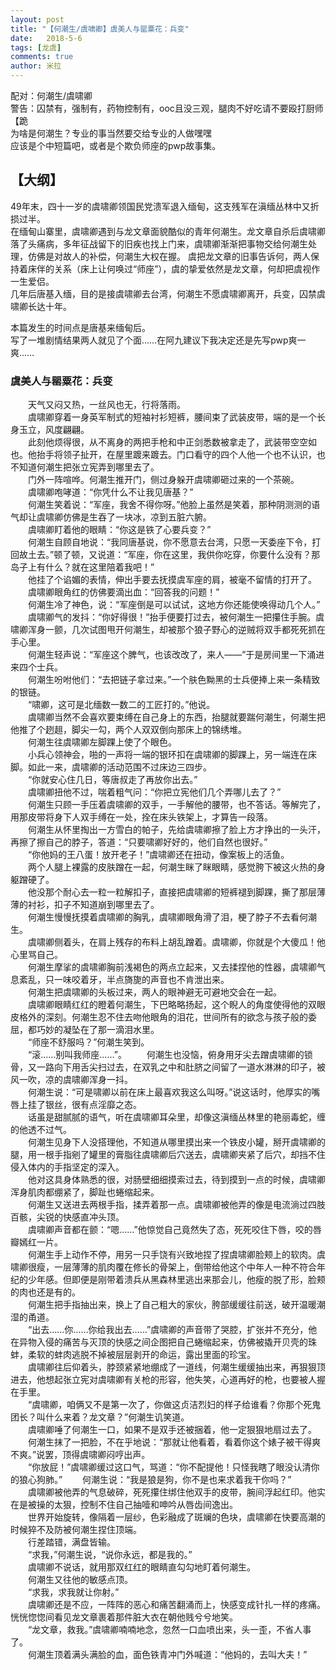```yaml
---
layout: post
title: "【何潮生/虞啸卿】虞美人与罂粟花：兵变"
date:   2018-5-6
tags: [龙虞]
comments: true
author: 米拉
---
```


配对：何潮生/虞啸卿  
警告：囚禁有，强制有，药物控制有，ooc且没三观，腿肉不好吃请不要殴打厨师【跪  
为啥是何潮生？专业的事当然要交给专业的人做嘿嘿  
应该是个中短篇吧，或者是个欺负师座的pwp故事集。  

## 【大纲】  
49年末，四十一岁的虞啸卿领国民党溃军退入缅甸，这支残军在滇缅丛林中又折损过半。  
在缅甸山寨里，虞啸卿遇到与龙文章面貌酷似的青年何潮生。龙文章自杀后虞啸卿落了头痛病，多年征战留下的旧疾也找上门来，虞啸卿渐渐把事物交给何潮生处理，仿佛是对故人的补偿，何潮生大权在握。
虞把龙文章的旧事告诉何，两人保持着床伴的关系（床上让何唤过“师座”），虞的挚爱依然是龙文章，何却把虞视作一生爱侣。  
几年后唐基入缅，目的是接虞啸卿去台湾，何潮生不愿虞啸卿离开，兵变，囚禁虞啸卿长达十年。  

本篇发生的时间点是唐基来缅甸后。  
写了一堆剧情结果两人就见了个面……在阿九建议下我决定还是先写pwp爽一爽……　　


### 虞美人与罂粟花：兵变　　

　　天气又闷又热，一丝风也无，行将落雨。  
　　虞啸卿穿着一身英军制式的短袖衬衫短裤，腰间束了武装皮带，端的是一个长身玉立，风度翩翩。  
　　此刻他烦得很，从不离身的两把手枪和中正剑悉数被拿走了，武装带空空如也。他抬手将领子扯开，在屋里踱来踱去。门口看守的四个人他一个也不认识，也不知道何潮生把张立宪弄到哪里去了。  
　　门外一阵喧哗。何潮生推开门，侧过身躲开虞啸卿砸过来的一个茶碗。  
　　虞啸卿咆哮道：“你凭什么不让我见唐基？”  
　　何潮生笑着说：“军座，我舍不得你呀。”他脸上虽然是笑着，那种阴测测的语气却让虞啸卿仿佛是生吞了一块冰，凉到五脏六腑。  
　　虞啸卿盯着他的眼睛：“你这是铁了心要兵变？”  
　　何潮生自顾自地说：“我同唐基说，你不愿意去台湾，只愿一天委座下令，打回故土去。”顿了顿，又说道：“军座，你在这里，我供你吃穿，你要什么没有？那岛子上有什么？就在这里陪着我吧！”  
　　他挂了个谄媚的表情，伸出手要去抚摸虞军座的肩，被毫不留情的打开了。  
　　虞啸卿眼角红的仿佛要滴出血：“回答我的问题！”  
　　何潮生冷了神色，说：“军座倒是可以试试，这地方你还能使唤得动几个人。”  
　　虞啸卿气的发抖：“你好得很！”抬手便要打过去，被何潮生一把攥住手腕。虞啸卿浑身一颤，几次试图甩开何潮生，却被那个狼子野心的逆贼将双手都死死抓在手心里。  
　　何潮生轻声说：“军座这个脾气，也该改改了，来人——”于是房间里一下涌进来四个士兵。  
　　何潮生吩咐他们：“去把链子拿过来。”一个肤色黝黑的士兵便捧上来一条精致的银链。  
　　“啸卿，这可是北缅数一数二的工匠打的。”他说。  
　　虞啸卿当然不会喜欢要束缚在自己身上的东西，抬腿就要踹何潮生，何潮生把他推了个趔趄，脚尖一勾，两个人双双倒向那床上的锦绣堆。  
　　何潮生往虞啸卿左脚踝上使了个眼色。  
　　小兵心领神会，啪的一声将一端的银环扣在虞啸卿的脚踝上，另一端连在床脚。如此一来，虞啸卿的活动范围不过床边三四步。  
　　“你就安心住几日，等唐叔走了再放你出去。”  
　　虞啸卿扭他不过，喘着粗气问：“你把立宪他们几个弄哪儿去了？”  
　　何潮生只顾一手压着虞啸卿的双手，一手解他的腰带，也不答话。等解完了，用那皮带将身下人双手缚在一处，拴在床头铁架上，才算告一段落。  
　　何潮生从怀里掏出一方雪白的帕子，先给虞啸卿擦了脸上方才挣出的一头汗，再擦了擦自己的脖子，答道：“只要啸卿好好的，他们自然也很好。”  
　　“你他妈的王八蛋！放开老子！”虞啸卿还在扭动，像案板上的活鱼。  
　　两个人腿上裸露的皮肤蹭在一起，何潮生眯了眯眼睛，感觉胯下被这火热的身躯蹭硬了。  
　　他没那个耐心去一粒一粒解扣子，直接把虞啸卿的短裤褪到脚踝，撕了那层薄薄的衬衫，扣子不知道崩到哪里去了。  
　　何潮生慢慢抚摸着虞啸卿的胸乳，虞啸卿眼角滑了泪，梗了脖子不去看何潮生。  
　　虞啸卿侧着头，在肩上残存的布料上胡乱蹭着。虞啸卿，你就是个大傻瓜！他心里骂自己。  
　　何潮生摩挲的虞啸卿胸前浅褐色的两点立起来，又去揉捏他的性器，虞啸卿气息紊乱，只一味咬着牙，半点旖旎的声音也不肯泄出来。  
　　何潮生把虞啸卿的头板过来，两人的眼神避无可避地交会在一起。  
　　虞啸卿眼睛红红的瞪着何潮生，下巴略略扬起，这个睨人的角度使得他的双眼皮格外的深刻。何潮生忍不住去吻他眼角的泪花，世间所有的欲念与孩子般的委屈，都巧妙的凝坠在了那一滴泪水里。  
　　“师座不舒服吗？”何潮生笑到。  
　　“滚……别叫我师座……”。
　　何潮生也没恼，俯身用牙尖去蹭虞啸卿的锁骨，又一路向下用舌尖扫过去，在双乳之中和肚脐之间留了一道水淋淋的印子，被风一吹，凉的虞啸卿浑身一抖。  
　　何潮生说：“可是啸卿以前在床上最喜欢我这么叫呀。”说这话时，他厚实的嘴唇上挂了银丝，很有点淫靡之态。  
　　话虽是甜腻腻的语气，听在虞啸卿耳朵里，却像这滇缅丛林里的艳丽毒蛇，缠的他透不过气。  
　　何潮生见身下人没搭理他，不知道从哪里摸出来一个铁皮小罐，掰开虞啸卿的腿，用一根手指剜了罐里的膏脂往虞啸卿后穴送去，虞啸卿夹紧了后穴，却挡不住侵入体内的手指坚定的深入。  
　　他对这具身体熟悉的很，对肠壁细细摸索过去，待到摸到一点的时候，虞啸卿浑身肌肉都绷紧了，脚趾也蜷缩起来。  
　　何潮生又送进去两根手指，揉弄着那一点。虞啸卿被他弄的像是电流淌过四肢百骸，尖锐的快感直冲头顶。  
　　虞啸卿声音都在颤：“嗯……”他惊觉自己竟然失了态，死死咬住下唇，咬的唇瓣嫣红一片。  
　　何潮生手上动作不停，用另一只手饶有兴致地捏了捏虞啸卿脸颊上的软肉。虞啸卿很瘦，一层薄薄的肌肉覆在修长的骨架上，倒带给他这个中年人一种不符合年纪的少年感。但即便是刚带着溃兵从黑森林里逃出来那会儿，他瘦的脱了形，脸颊的肉也还是有的。    
　　何潮生把手指抽出来，换上了自己粗大的家伙，胯部缓缓往前送，破开温暖潮湿的甬道。  
　　“出去……你……你给我出去……”虞啸卿的声音带了哭腔，扩张并不充分，他在异物入侵的痛苦与灭顶的快感之间企图把自己蜷缩起来，仿佛被撬开贝壳的珠蚌，柔软的蚌肉逃脱不掉被层层剥开的命运，露出里面的珍宝。  
　　虞啸卿往后仰着头，脖颈紧紧地绷成了一道线，何潮生缓缓抽出来，再狠狠顶进去，他想起张立宪对虞啸卿有关枪的形容，他失笑，心道再好的枪，也要被人握在手里。  
　　“虞啸卿，咱俩又不是第一次了，你做这贞洁烈妇的样子给谁看？你那个死鬼团长？叫什么来着？龙文章？”何潮生讥笑道。  
　　虞啸卿唾了何潮生一口，如果不是双手还被捆着，他一定狠狠地扇过去了。  
　　何潮生抹了一把脸，不在乎地说：“那就让他看着，看着你这个婊子被干得爽不爽。”说罢，顶得虞啸卿闷哼出声。  
　　“你放屁！”虞啸卿缓过这口气，骂道：“你不配提他！只怪我瞎了眼没认清你的狼心狗肺。” 
　　何潮生说：“我是狼是狗，你不是也来求着我干你吗？”  
　　虞啸卿被他弄的气息破碎，死死攥住绑住他双手的皮带，腕间浮起红印。他实在是被操的太狠，控制不住自己抽噎和呻吟从唇齿间逸出。  
　　世界开始旋转，像隔着一层纱，色彩融成了斑斓的色块，虞啸卿在快要高潮的时候猝不及防被何潮生捏住顶端。  
　　行差踏错，满盘皆输。  
　　“求我，”何潮生说，“说你永远，都是我的。”  
　　虞啸卿不说话，就用那双红红的眼睛直勾勾地盯着何潮生。  
　　何潮生又往他的敏感点顶。  
　　“求我，求我就让你射。”  
　　虞啸卿还是不应，一阵阵的恶心和痛苦翻涌而上，快感变成针扎一样的疼痛。恍恍惚惚间看见龙文章裹着那件脏大衣在朝他贱兮兮地笑。  
　　“龙文章，救我。”虞啸卿喃喃地念，忽然一口血喷出来，头一歪，不省人事了。  
　　何潮生顶着满头满脸的血，面色铁青冲门外喊道：“他妈的，去叫大夫！”  




